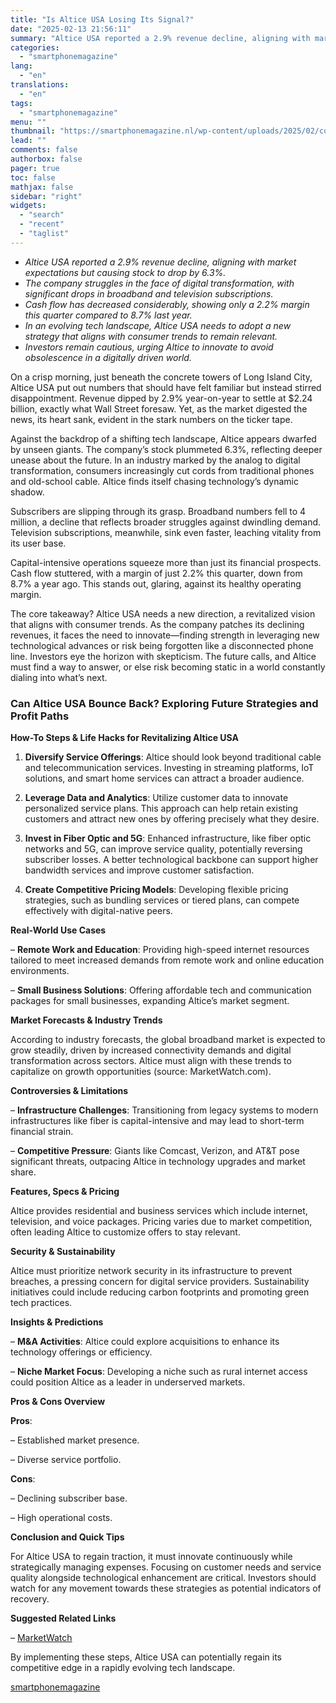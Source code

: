 ```yaml
---
title: "Is Altice USA Losing Its Signal?"
date: "2025-02-13 21:56:11"
summary: "Altice USA reported a 2.9% revenue decline, aligning with market expectations but causing stock to drop by 6.3%.The company struggles in the face of digital transformation, with significant drops in broadband and television subscriptions.Cash flow has decreased considerably, showing only a 2.2% margin this quarter compared to 8.7% last year.In..."
categories:
  - "smartphonemagazine"
lang:
  - "en"
translations:
  - "en"
tags:
  - "smartphonemagazine"
menu: ""
thumbnail: "https://smartphonemagazine.nl/wp-content/uploads/2025/02/compressed_img-KdiPuXA2817LFmxNcJEF2Ag4-480x384.png"
lead: ""
comments: false
authorbox: false
pager: true
toc: false
mathjax: false
sidebar: "right"
widgets:
  - "search"
  - "recent"
  - "taglist"
---
```


* *Altice USA reported a 2.9% revenue decline, aligning with market expectations but causing stock to drop by 6.3%.*
* *The company struggles in the face of digital transformation, with significant drops in broadband and television subscriptions.*
* *Cash flow has decreased considerably, showing only a 2.2% margin this quarter compared to 8.7% last year.*
* *In an evolving tech landscape, Altice USA needs to adopt a new strategy that aligns with consumer trends to remain relevant.*
* *Investors remain cautious, urging Altice to innovate to avoid obsolescence in a digitally driven world.*

On a crisp morning, just beneath the concrete towers of Long Island City, Altice USA put out numbers that should have felt familiar but instead stirred disappointment. Revenue dipped by 2.9% year-on-year to settle at $2.24 billion, exactly what Wall Street foresaw. Yet, as the market digested the news, its heart sank, evident in the stark numbers on the ticker tape.

Against the backdrop of a shifting tech landscape, Altice appears dwarfed by unseen giants. The company’s stock plummeted 6.3%, reflecting deeper unease about the future. In an industry marked by the analog to digital transformation, consumers increasingly cut cords from traditional phones and old-school cable. Altice finds itself chasing technology’s dynamic shadow.

Subscribers are slipping through its grasp. Broadband numbers fell to 4 million, a decline that reflects broader struggles against dwindling demand. Television subscriptions, meanwhile, sink even faster, leaching vitality from its user base.

Capital-intensive operations squeeze more than just its financial prospects. Cash flow stuttered, with a margin of just 2.2% this quarter, down from 8.7% a year ago. This stands out, glaring, against its healthy operating margin.

The core takeaway? Altice USA needs a new direction, a revitalized vision that aligns with consumer trends. As the company patches its declining revenues, it faces the need to innovate—finding strength in leveraging new technological advances or risk being forgotten like a disconnected phone line. Investors eye the horizon with skepticism. The future calls, and Altice must find a way to answer, or else risk becoming static in a world constantly dialing into what’s next.

### Can Altice USA Bounce Back? Exploring Future Strategies and Profit Paths

**How-To Steps & Life Hacks for Revitalizing Altice USA**

1. **Diversify Service Offerings**: Altice should look beyond traditional cable and telecommunication services. Investing in streaming platforms, IoT solutions, and smart home services can attract a broader audience.

2. **Leverage Data and Analytics**: Utilize customer data to innovate personalized service plans. This approach can help retain existing customers and attract new ones by offering precisely what they desire.

3. **Invest in Fiber Optic and 5G**: Enhanced infrastructure, like fiber optic networks and 5G, can improve service quality, potentially reversing subscriber losses. A better technological backbone can support higher bandwidth services and improve customer satisfaction.

4. **Create Competitive Pricing Models**: Developing flexible pricing strategies, such as bundling services or tiered plans, can compete effectively with digital-native peers.

**Real-World Use Cases**

– **Remote Work and Education**: Providing high-speed internet resources tailored to meet increased demands from remote work and online education environments.  

– **Small Business Solutions**: Offering affordable tech and communication packages for small businesses, expanding Altice’s market segment.

**Market Forecasts & Industry Trends** 

According to industry forecasts, the global broadband market is expected to grow steadily, driven by increased connectivity demands and digital transformation across sectors. Altice must align with these trends to capitalize on growth opportunities (source: MarketWatch.com).

**Controversies & Limitations**

– **Infrastructure Challenges**: Transitioning from legacy systems to modern infrastructures like fiber is capital-intensive and may lead to short-term financial strain.  

– **Competitive Pressure**: Giants like Comcast, Verizon, and AT&T pose significant threats, outpacing Altice in technology upgrades and market share.

**Features, Specs & Pricing**

Altice provides residential and business services which include internet, television, and voice packages. Pricing varies due to market competition, often leading Altice to customize offers to stay relevant.

**Security & Sustainability**

Altice must prioritize network security in its infrastructure to prevent breaches, a pressing concern for digital service providers. Sustainability initiatives could include reducing carbon footprints and promoting green tech practices.

**Insights & Predictions**

– **M&A Activities**: Altice could explore acquisitions to enhance its technology offerings or efficiency.  

– **Niche Market Focus**: Developing a niche such as rural internet access could position Altice as a leader in underserved markets.

**Pros & Cons Overview**

**Pros**:  

– Established market presence.  

– Diverse service portfolio.

**Cons**:  

– Declining subscriber base.  

– High operational costs.

**Conclusion and Quick Tips**

For Altice USA to regain traction, it must innovate continuously while strategically managing expenses. Focusing on customer needs and service quality alongside technological enhancement are critical. Investors should watch for any movement towards these strategies as potential indicators of recovery.

**Suggested Related Links**  

– [MarketWatch](https://www.marketwatch.com)

By implementing these steps, Altice USA can potentially regain its competitive edge in a rapidly evolving tech landscape.

[smartphonemagazine](https://smartphonemagazine.nl/en/2025/02/13/is-altice-usa-losing-its-signal/)
